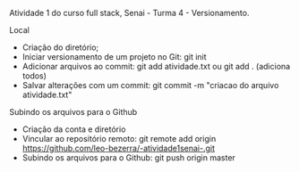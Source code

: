 Atividade 1 do curso full stack, Senai - Turma 4 - Versionamento.

Local
- Criação do diretório;
- Iniciar versionamento de um projeto no Git: git init
- Adicionar arquivos ao commit: git add atividade.txt ou git add . (adiciona todos)
- Salvar alterações com um commit: git commit -m "criacao do arquivo atividade.txt"

Subindo os arquivos para o Github

- Criação da conta e diretório
- Vincular ao repositório remoto:  git remote add origin https://github.com/leo-bezerra/-atividade1senai-.git
- Subindo os arquivos para o Github: git push origin master